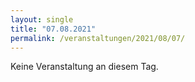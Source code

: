 ```yaml
---
layout: single
title: "07.08.2021"
permalink: /veranstaltungen/2021/08/07/
---
```


Keine Veranstaltung an diesem Tag.
